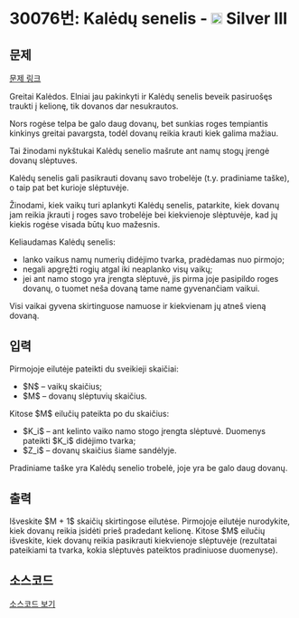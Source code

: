 # 30076번: Kalėdų senelis - <img src="https://static.solved.ac/tier_small/8.svg" style="height:20px" /> Silver III

<!-- performance -->

<!-- 문제 제출 후 깃허브에 푸시를 했을 때 제출한 코드의 성능이 입력될 공간입니다.-->

<!-- end -->

## 문제

[문제 링크](https://boj.kr/30076)


<p>Greitai Kalėdos. Elniai jau pakinkyti ir Kalėdų senelis beveik pasiruošęs traukti į kelionę, tik dovanos dar nesukrautos.</p>

<p>Nors rogėse telpa be galo daug dovanų, bet sunkias roges tempiantis kinkinys greitai pavargsta, todėl dovanų reikia krauti kiek galima mažiau.</p>

<p>Tai žinodami nykštukai Kalėdų senelio mašrute ant namų stogų įrengė dovanų slėptuves.</p>

<p>Kalėdų senelis gali pasikrauti dovanų savo trobelėje (t.y. pradiniame taške), o taip pat bet kurioje slėptuvėje.</p>

<p>Žinodami, kiek vaikų turi aplankyti Kalėdų senelis, patarkite, kiek dovanų jam reikia įkrauti į roges savo trobelėje bei kiekvienoje slėptuvėje, kad jų kiekis rogėse visada būtų kuo mažesnis.</p>

<p>Keliaudamas Kalėdų senelis:</p>

<ul>
<li>lanko vaikus namų numerių didėjimo tvarka, pradėdamas nuo pirmojo;</li>
<li>negali apgręžti rogių atgal iki neaplanko visų vaikų;</li>
<li>jei ant namo stogo yra įrengta slėptuvė, jis pirma joje pasipildo roges dovanų, o tuomet neša dovaną tame name gyvenančiam vaikui.</li>
</ul>

<p>Visi vaikai gyvena skirtinguose namuose ir kiekvienam jų atneš vieną dovaną.</p>



## 입력


<p>Pirmojoje eilutėje pateikti du sveikieji skaičiai:</p>

<ul>
<li>$N$ – vaikų skaičius;</li>
<li>$M$ – dovanų slėptuvių skaičius.</li>
</ul>

<p>Kitose $M$ eilučių pateikta po du skaičius:</p>

<ul>
<li>$K_i$ – ant kelinto vaiko namo stogo įrengta slėptuvė. Duomenys pateikti $K_i$ didėjimo tvarka;</li>
<li>$Z_i$ – dovanų skaičius šiame sandėlyje.</li>
</ul>

<p>Pradiniame taške yra Kalėdų senelio trobelė, joje yra be galo daug dovanų.</p>



## 출력


<p>Išveskite $M + 1$ skaičių skirtingose eilutėse. Pirmojoje eilutėje nurodykite, kiek dovanų reikia įsidėti prieš pradedant kelionę. Kitose $M$ eilučių išveskite, kiek dovanų reikia pasikrauti kiekvienoje slėptuvėje (rezultatai pateikiami ta tvarka, kokia slėptuvės pateiktos pradiniuose duomenyse).</p>



## 소스코드

[소스코드 보기](Main.java)